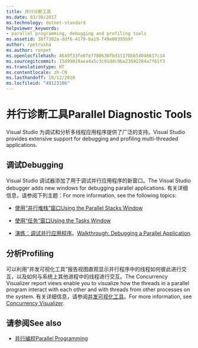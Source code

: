 ```yaml
---
title: 并行诊断工具
ms.date: 03/30/2017
ms.technology: dotnet-standard
helpviewer_keywords:
- parallel programming, debugging and profiling tools
ms.assetid: 38f7302a-ddf6-4179-ba19-f49e00395b9f
author: rpetrusha
ms.author: ronpet
ms.openlocfilehash: 4649f33fe07e7780630fbd11170bb54046617c14
ms.sourcegitcommit: 15d99019aea4a5c3c91ddc9ba23692284a7f61f3
ms.translationtype: HT
ms.contentlocale: zh-CN
ms.lasthandoff: 10/12/2018
ms.locfileid: "49123106"
---
```

# <a name="parallel-diagnostic-tools"></a><span data-ttu-id="27946-102">并行诊断工具</span><span class="sxs-lookup"><span data-stu-id="27946-102">Parallel Diagnostic Tools</span></span>
<span data-ttu-id="27946-103">Visual Studio 为调试和分析多线程应用程序提供了广泛的支持。</span><span class="sxs-lookup"><span data-stu-id="27946-103">Visual Studio provides extensive support for debugging and profiling multi-threaded applications.</span></span>  
  
## <a name="debugging"></a><span data-ttu-id="27946-104">调试</span><span class="sxs-lookup"><span data-stu-id="27946-104">Debugging</span></span>  
 <span data-ttu-id="27946-105">Visual Studio 调试器添加了用于调试并行应用程序的新窗口。</span><span class="sxs-lookup"><span data-stu-id="27946-105">The Visual Studio debugger adds new windows for debugging parallel applications.</span></span> <span data-ttu-id="27946-106">有关详细信息，请参阅下列主题：</span><span class="sxs-lookup"><span data-stu-id="27946-106">For more information, see the following topics:</span></span>  
  
-   [<span data-ttu-id="27946-107">使用“并行堆栈”窗口</span><span class="sxs-lookup"><span data-stu-id="27946-107">Using the Parallel Stacks Window</span></span>](/visualstudio/debugger/using-the-parallel-stacks-window)  
  
-   [<span data-ttu-id="27946-108">使用“任务”窗口</span><span class="sxs-lookup"><span data-stu-id="27946-108">Using the Tasks Window</span></span>](/visualstudio/debugger/using-the-tasks-window)  
  
-   <span data-ttu-id="27946-109">[演练：调试并行应用程序](/visualstudio/debugger/walkthrough-debugging-a-parallel-application)。</span><span class="sxs-lookup"><span data-stu-id="27946-109">[Walkthrough: Debugging a Parallel Application](/visualstudio/debugger/walkthrough-debugging-a-parallel-application).</span></span>  
  
## <a name="profiling"></a><span data-ttu-id="27946-110">分析</span><span class="sxs-lookup"><span data-stu-id="27946-110">Profiling</span></span>  
 <span data-ttu-id="27946-111">可以利用“并发可视化工具”报告视图直观显示并行程序中的线程如何彼此进行交互，以及如何与系统上其他进程中的线程进行交互。</span><span class="sxs-lookup"><span data-stu-id="27946-111">The Concurrency Visualizer report views enable you to visualize how the threads in a parallel program interact with each other and with threads from other processes on the system.</span></span> <span data-ttu-id="27946-112">有关详细信息，请参阅[并发可视化工具](/visualstudio/profiling/concurrency-visualizer)。</span><span class="sxs-lookup"><span data-stu-id="27946-112">For more information, see [Concurrency Visualizer](/visualstudio/profiling/concurrency-visualizer).</span></span>  
  
## <a name="see-also"></a><span data-ttu-id="27946-113">请参阅</span><span class="sxs-lookup"><span data-stu-id="27946-113">See also</span></span>

- [<span data-ttu-id="27946-114">并行编程</span><span class="sxs-lookup"><span data-stu-id="27946-114">Parallel Programming</span></span>](../../../docs/standard/parallel-programming/index.md)
